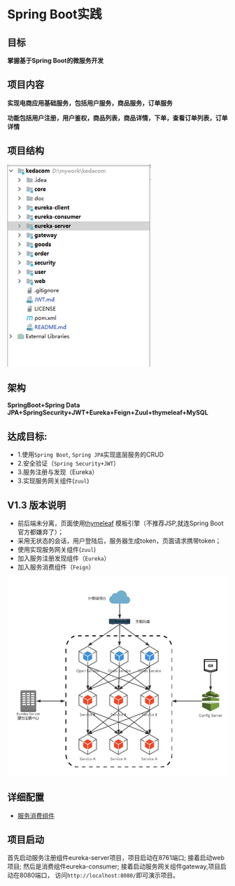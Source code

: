 # Spring Boot实践

## 目标

**掌握基于Spring Boot的微服务开发**

## 项目内容

**实现电商应用基础服务，包括用户服务，商品服务，订单服务**

**功能包括用户注册，用户鉴权，商品列表，商品详情，下单，查看订单列表，订单详情**

## 项目结构

![](/doc/img/structure.png)

## 架构

**SpringBoot+Spring Data JPA+SpringSecurity+JWT+Eureka+Feign+Zuul+thymeleaf+MySQL**

## 达成目标:

  - 1.使用`Spring Boot`, `Spring JPA`实现底层服务的CRUD
  - 2.安全验证（`Spring Security+JWT`）
  - 3.服务注册与发现（Eureka）
  - 3.实现服务网关组件(`zuul`)
  
## V1.3 版本说明

* 前后端未分离，页面使用[thymeleaf](http://www.thymeleaf.org/) 模板引擎（不推荐JSP,就连Spring Boot 官方都嫌弃了）； 
* 采用无状态的会话，用户登陆后，服务器生成token，页面请求携带token；
* 使用实现服务网关组件(`zuul`)
* 加入服务注册发现组件（`Eureka`）
* 加入服务消费组件（`Feign`）

![](/doc/img/timg.jpg)

## 详细配置

- [服务消费组件](FEIGN.md)

## 项目启动

首先启动服务注册组件eureka-server项目，项目启动在8761端口;
接着启动web项目;
然后是消费组件eureka-consumer;
接着启动服务网关组件gateway,项目启动在8080端口，
访问`http://localhost:8080/`即可演示项目。
